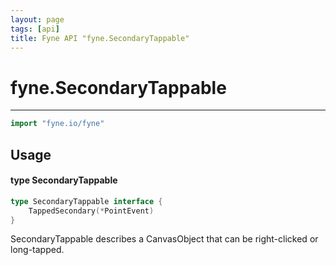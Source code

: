 ```yaml
---
layout: page
tags: [api]
title: Fyne API "fyne.SecondaryTappable"
---
```


# fyne.SecondaryTappable
---
```go
import "fyne.io/fyne"
```

## Usage

#### type SecondaryTappable

```go
type SecondaryTappable interface {
	TappedSecondary(*PointEvent)
}
```

SecondaryTappable describes a CanvasObject that can be right-clicked or long-tapped.
